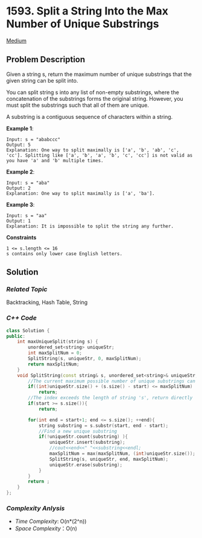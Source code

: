 # 1593. Split a String Into the Max Number of Unique Substrings
[Medium](https://leetcode.com/problems/split-a-string-into-the-max-number-of-unique-substrings/description/)

## Problem Description

Given a string s, return the maximum number of unique substrings that the given string can be split into.

You can split string s into any list of non-empty substrings, where the concatenation of the substrings forms the original string. However, you must split the substrings such that all of them are unique.

A substring is a contiguous sequence of characters within a string.


**Example 1**:
```
Input: s = "ababccc"
Output: 5
Explanation: One way to split maximally is ['a', 'b', 'ab', 'c', 'cc']. Splitting like ['a', 'b', 'a', 'b', 'c', 'cc'] is not valid as you have 'a' and 'b' multiple times.
```
**Example 2**:
```
Input: s = "aba"
Output: 2
Explanation: One way to split maximally is ['a', 'ba'].
```
**Example 3**:
```
Input: s = "aa"
Output: 1
Explanation: It is impossible to split the string any further.
```

**Constraints**
```
1 <= s.length <= 16
s contains only lower case English letters.
```

## Solution

### _Related Topic_
   Backtracking, Hash Table, String


### _C++ Code_
```cpp
class Solution {
public:
    int maxUniqueSplit(string s) {
        unordered_set<string> uniqueStr;
        int maxSplitNum = 0;
        SplitString(s, uniqueStr, 0, maxSplitNum);
        return maxSplitNum;
    }
    void SplitString(const string& s, unordered_set<string>& uniqueStr, int start, int &maxSplitNum) {
        //The current maximum possible number of unique substrings can't exceed "maxSplitNum", return directly
        if((int)uniqueStr.size() + (s.size() - start) <= maxSplitNum)
            return;
        //The index exceeds the length of string 's', return directly
        if(start >= s.size()){
            return;

        for(int end = start+1; end <= s.size(); ++end){
            string substring = s.substr(start, end - start);
            //Find a new unique substring
            if(!uniqueStr.count(substring) ){
                uniqueStr.insert(substring);
                //cout<<end<<" "<<substring<<endl;
                maxSplitNum = max(maxSplitNum, (int)uniqueStr.size());
                SplitString(s, uniqueStr, end, maxSplitNum);
                uniqueStr.erase(substring);
            }
        }
        return ;
    }
};
```

### _Complexity Anlysis_
- _Time Complexity_: O(n*(2^n))
- _Space Complexity_：O(n)
